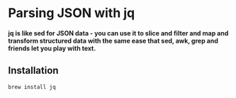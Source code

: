 # Parsing JSON with jq

#### jq is like sed for JSON data - you can use it to slice and filter and map and transform structured data with the same ease that sed, awk, grep and friends let you play with text.

## Installation

``
brew install jq
``
